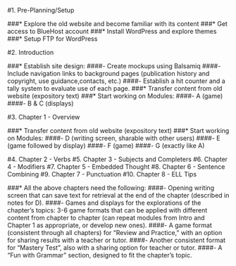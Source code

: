 #1. Pre-Planning/Setup

###* Explore the old website and become familiar with its content
###* Get access to BlueHost account
###* Install WordPress and explore themes
###* Setup FTP for WordPress

#2. Introduction

###* Establish site design:
####- Create mockups using Balsamiq
####- Include navigation links to background pages (publication history and copyright, use guidance,contacts, etc.) 
####- Establish a hit counter and a tally system to evaluate use of each page.
###* Transfer content from old website (expository text) 
###* Start working on Modules: 
####- A (game) 
####- B & C (displays)

#3. Chapter 1 - Overview

###* Transfer content from old website (expository text) 
###* Start working on Modules:
####- D (writing screen, sharable with other users)
####- E (game followed by display)
####- F (game)
####- G (exactly like A)

#4. Chapter 2 - Verbs
#5. Chapter 3 - Subjects and Completers
#6. Chapter 4 - Modifiers
#7. Chapter 5 - Embedded Thought
#8. Chapter 6 - Sentence Combining
#9. Chapter 7 - Punctuation
#10. Chapter 8 - ELL Tips

###* All the above chapters need the following:
####- Opening writing screen that can save text for retrieval at the end of the chapter (described in notes for D).
####- Games and displays for the explorations of the chapter’s topics: 3-6 game formats that can be applied with different content from chapter to chapter (can repeat modules from Intro and Chapter 1 as appropriate, or develop new ones).
####- A game format (consistent through all chapters) for “Review and Practice,” with an option for sharing results with a teacher or tutor.
####- Another consistent format for “Mastery Test”, also with a sharing option for teacher or tutor.
####- A “Fun with Grammar” section, designed to fit the chapter’s topic.


